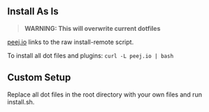 ## Install As Is
> **WARNING: This will overwrite current dotfiles**

[peej.io](http://peej.io) links to the raw install-remote script.

To install all dot files and plugins: `curl -L peej.io | bash`


## Custom Setup
Replace all dot files in the root directory with your own files and run install.sh.
